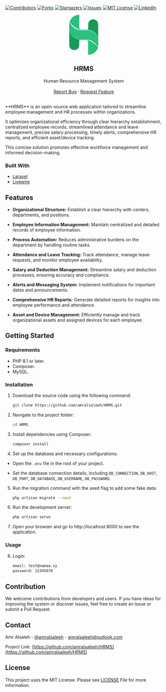 [![Contributors][contributors-shield]][contributors-url]
[![Forks][forks-shield]][forks-url]
[![Stargazers][stars-shield]][stars-url]
[![Issues][issues-shield]][issues-url]
[![MIT License][license-shield]][license-url]
[![LinkedIn][linkedin-shield]][linkedin-url]

<p align="center">
  <a href="https://github.com/amralsaleeh/HRMS">
    <img src="public/assets/img/logo/logo_128.png" alt="Logo">
  </a>

  <h2 align="center">HRMS</h2>

  <p align="center">
    Human Resource Management System
    <br />
    <br />
    <a href="https://github.com/amralsaleeh/HRMS/issues">Report Bug</a>
    ·
    <a href="https://github.com/amralsaleeh/HRMS/issues">Request Feature</a>
  </p>
</p>
<br />
**HRMS** is an open-source web application tailored to streamline employee management and HR processes within organizations.

It optimizes organizational efficiency through clear hierarchy establishment, centralized employee records, streamlined attendance and leave management, precise salary processing, timely alerts, comprehensive HR reports, and efficient asset/device tracking.

This concise solution promotes effective workforce management and informed decision-making.

### Built With
* [Laravel](https://laravel.com)
* [Livewire](https://livewire.laravel.com)

## Features

- **Organizational Structure:** Establish a clear hierarchy with centers, departments, and positions.

- **Employee Information Management:** Maintain centralized and detailed records of employee information.

- **Process Automation:** Reduces administrative burdens on the department by handling routine tasks.

- **Attendance and Leave Tracking:** Track attendance, manage leave requests, and monitor employee availability.

- **Salary and Deduction Management:** Streamline salary and deduction processes, ensuring accuracy and compliance.

- **Alerts and Messaging System:** Implement notifications for important dates and announcements.

- **Comprehensive HR Reports:** Generate detailed reports for insights into employee performance and attendance.

- **Asset and Device Management:** Efficiently manage and track organizational assets and assigned devices for each employee.

## Getting Started

### Requirements
- PHP 8.1 or later.
- Composer.
- MySQL.

### Installation

1. Download the source code using the following command:

   ```bash
   git clone https://github.com/amralsaleeh/HRMS.git

2. Navigate to the project folder:
   
    ```bash
    cd HRMS

4. Install dependencies using Composer:
   
    ```bash
    composer install
6. Set up the database and necessary configurations:
   
- Open the `.env` file in the root of your project.

- Set the database connection details, including `DB_CONNECTION`, `DB_HOST`, `DB_PORT`, `DB_DATABASE`, `DB_USERNAME`, `DB_PASSWORD`.

5. Run the migration command with the seed flag to add some fake data:
   
    ```bash
    php artisan migrate --seed
7. Run the development server:
   
    ```bash
    php artisan serve
9. Open your browser and go to http://localhost:8000 to see the application.

    
### Usage
8. Login:
    
    ```bash
    email: test@namaa.sy
    password: 12345678

## Contribution
We welcome contributions from developers and users. If you have ideas for improving the system or discover issues, feel free to create an Issue or submit a Pull Request.

## Contact

Amr Alsaleh - [@amralsaleeh](https://linkedin.com/in/amralsaleeh) - amralsaleeh@outlook.com

Project Link: [https://github.com/amralsaleeh/HRMS](https://github.com/amralsaleeh/HRMS)

## License
This project uses the MIT License. Please see [LICENSE](LICENSE.md) File for more information.

<!-- MARKDOWN LINKS & IMAGES -->
<!-- https://www.markdownguide.org/basic-syntax/#reference-style-links -->
[contributors-shield]: https://img.shields.io/github/contributors/amralsaleeh/HRMS.svg?style=flat-square
[contributors-url]: https://github.com/amralsaleeh/HRMS/graphs/contributors
[forks-shield]: https://img.shields.io/github/forks/amralsaleeh/HRMS.svg?style=flat-square
[forks-url]: https://github.com/amralsaleeh/HRMS/network/members
[stars-shield]: https://img.shields.io/github/stars/amralsaleeh/HRMS.svg?style=flat-square
[stars-url]: https://github.com/amralsaleeh/HRMS/stargazers
[issues-shield]: https://img.shields.io/github/issues/amralsaleeh/HRMS.svg?style=flat-square
[issues-url]: https://github.com/amralsaleeh/HRMS/issues
[license-shield]: https://img.shields.io/github/license/amralsaleeh/HRMS.svg?style=flat-square
[license-url]: https://github.com/amralsaleeh/HRMS/blob/master/LICENSE.md
[linkedin-shield]: https://img.shields.io/badge/-LinkedIn-black.svg?style=flat-square&logo=linkedin&colorB=555
[linkedin-url]: https://linkedin.com/in/amralsaleeh
